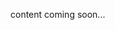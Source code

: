 <!-- <meta>
{
    "title":"Overview",
    "description":"An overview of Packet Libraries",
    "author":"Jacob Smith",
    "github":"FILLTHISIN,
    "date": "2019/12/11",
    "tag":["API", "Libraries"]
}
</meta> -->

content coming soon...